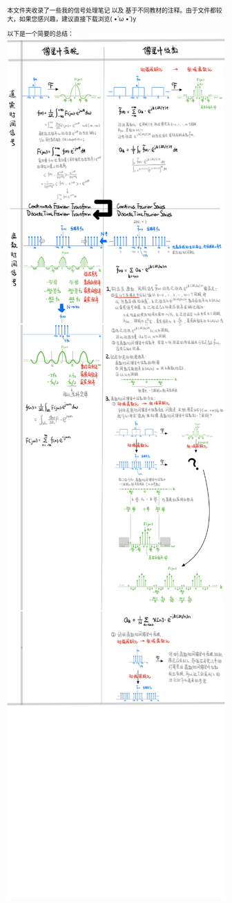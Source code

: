 本文件夹收录了一些我的信号处理笔记 以及 基于不同教材的注释。由于文件都较大，如果您感兴趣，建议直接下载浏览( •̀ ω •́ )y

以下是一个简要的总结：
![image](https://github.com/BrainOdyssey2050/My-CS-Notes/blob/main/%E4%BF%A1%E5%8F%B7%E5%A4%84%E7%90%86/IMG/Page1.jpg)
![image](https://github.com/BrainOdyssey2050/My-CS-Notes/blob/main/%E4%BF%A1%E5%8F%B7%E5%A4%84%E7%90%86/IMG/Page2.jpg)
![image](https://github.com/BrainOdyssey2050/My-CS-Notes/blob/main/%E4%BF%A1%E5%8F%B7%E5%A4%84%E7%90%86/IMG/Page3.jpg)
